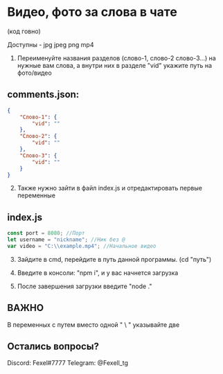 # Видео, фото за слова в чате
(код говно)

Доступны - jpg jpeg png mp4



1. Переименуйте названия разделов (слово-1, слово-2 слово-3...) на нужные вам слова, а внутри них в разделе "vid" укажите путь на фото/видео
## comments.json:
```json
{
    "Слово-1": {
        "vid": ""
    },
    "Слово-2": {
        "vid": ""
    },
    "Слово-3": {
        "vid": ""
    }
}
```



2. Также нужно зайти в файл index.js и отредактировать первые переменные
## index.js
```js
const port = 8080; //Порт
let username = "nickname"; //Ник без @
var video = "C:\\example.mp4"; //Начальное видео

```

3. Зайдите в cmd, перейдите в путь данной программы. (cd "путь")

4. Введите в консоли: "npm i", и у вас начнется загрузка

5. После завершения загрузки введите "node ."



## ВАЖНО

В переменных с путем вместо одной " \ " указывайте две

## Остались вопросы?
Discord: Fexel#7777
Telegram: @Fexell_tg

